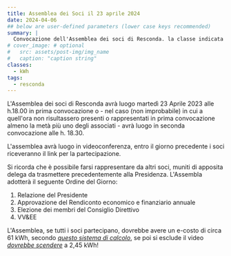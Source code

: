 ```yaml
---
title: Assemblea dei Soci il 23 aprile 2024
date: 2024-04-06
## below are user-defined parameters (lower case keys recommended)
summary: |
  Convocazione dell'Assemblea dei soci di Resconda. la classe indicata (kWh) è relativa al consumo del traffico dati della videoconferenza...
# cover_image: # optional
#   src: assets/post-img/img_name
#   caption: "caption string"
classes:
  - kWh
tags:
  - resconda
---
```


L'Assemblea dei soci di Resconda avrà luogo martedì 23 Aprile 2023 alle h.18.00 in prima convocazione o - nel caso (non improbabile) in cui a quell'ora non risultassero presenti o rappresentati in prima convocazione almeno la metà più uno degli associati - avrà luogo in seconda convocazione alle h. 18.30.

L'assemblea avrà luogo in videoconferenza, entro il giorno precedente i soci riceveranno il link per la partecipazione.

Si ricorda che è possibile farsi rappresentare da altri soci, muniti di apposita delega da trasmettere precedentemente alla Presidenza. L'Assembla adotterà il seguente Ordine del Giorno:

1. Relazione del Presidente
2. Approvazione del Rendiconto economico e finanziario annuale
3. Elezione dei membri del Consiglio Direttivo
4. VV&EE

L'Assemblea, se tutti i soci partecipano, dovrebbe avere un e-costo di circa 61 kWh, secondo [*questo sistema di calcolo*](https://tandf.figshare.com/articles/dataset/A_framework_to_estimate_emissions_from_virtual_conferences/13553564/1), se poi si esclude il video [*dovrebbe scendere*](https://www.sciencedaily.com/releases/2021/01/210114134033.htm) a 2,45 kWh!


<!--
  created 2024-04-06 15:14:58.759018 +0200 CEST m=+0.096243335
-->